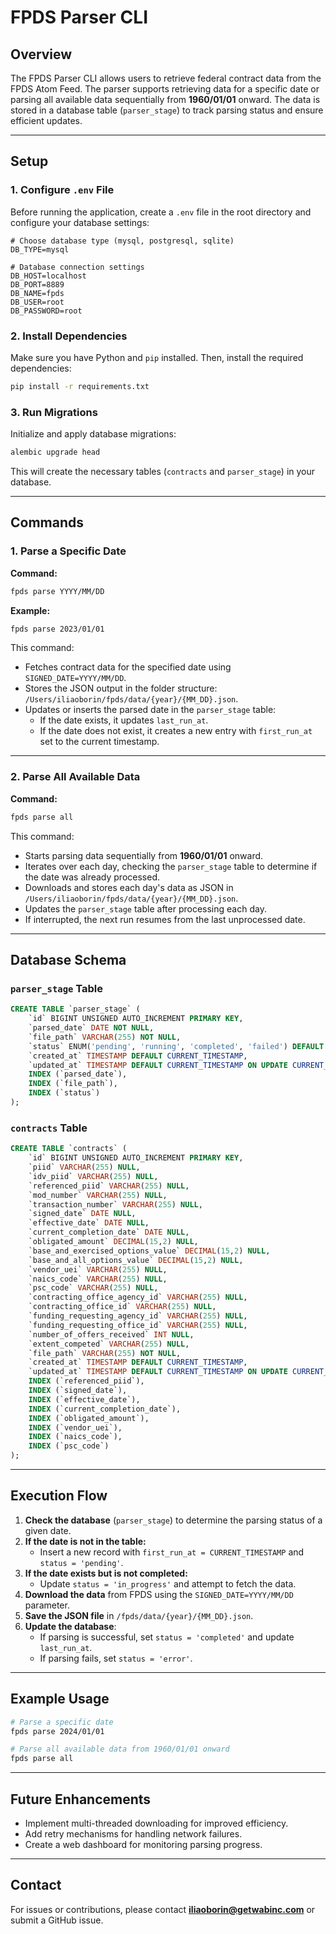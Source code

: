 # FPDS Parser CLI

## Overview
The FPDS Parser CLI allows users to retrieve federal contract data from the FPDS Atom Feed. The parser supports retrieving data for a specific date or parsing all available data sequentially from **1960/01/01** onward. The data is stored in a database table (`parser_stage`) to track parsing status and ensure efficient updates.

---

## Setup

### **1. Configure `.env` File**
Before running the application, create a `.env` file in the root directory and configure your database settings:

```
# Choose database type (mysql, postgresql, sqlite)
DB_TYPE=mysql

# Database connection settings
DB_HOST=localhost
DB_PORT=8889
DB_NAME=fpds
DB_USER=root
DB_PASSWORD=root
```

### **2. Install Dependencies**
Make sure you have Python and `pip` installed. Then, install the required dependencies:

```sh
pip install -r requirements.txt
```

### **3. Run Migrations**
Initialize and apply database migrations:

```sh
alembic upgrade head
```

This will create the necessary tables (`contracts` and `parser_stage`) in your database.

---

## Commands

### **1. Parse a Specific Date**
**Command:**
```sh
fpds parse YYYY/MM/DD
```
**Example:**
```sh
fpds parse 2023/01/01
```
This command:
- Fetches contract data for the specified date using `SIGNED_DATE=YYYY/MM/DD`.
- Stores the JSON output in the folder structure: `/Users/iliaoborin/fpds/data/{year}/{MM_DD}.json`.
- Updates or inserts the parsed date in the `parser_stage` table:
  - If the date exists, it updates `last_run_at`.
  - If the date does not exist, it creates a new entry with `first_run_at` set to the current timestamp.

---

### **2. Parse All Available Data**
**Command:**
```sh
fpds parse all
```
This command:
- Starts parsing data sequentially from **1960/01/01** onward.
- Iterates over each day, checking the `parser_stage` table to determine if the date was already processed.
- Downloads and stores each day's data as JSON in `/Users/iliaoborin/fpds/data/{year}/{MM_DD}.json`.
- Updates the `parser_stage` table after processing each day.
- If interrupted, the next run resumes from the last unprocessed date.

---

## Database Schema

### `parser_stage` Table
```sql
CREATE TABLE `parser_stage` (
    `id` BIGINT UNSIGNED AUTO_INCREMENT PRIMARY KEY,
    `parsed_date` DATE NOT NULL,
    `file_path` VARCHAR(255) NOT NULL,
    `status` ENUM('pending', 'running', 'completed', 'failed') DEFAULT 'pending',
    `created_at` TIMESTAMP DEFAULT CURRENT_TIMESTAMP,
    `updated_at` TIMESTAMP DEFAULT CURRENT_TIMESTAMP ON UPDATE CURRENT_TIMESTAMP,
    INDEX (`parsed_date`),
    INDEX (`file_path`),
    INDEX (`status`)
);
```

### `contracts` Table
```sql
CREATE TABLE `contracts` (
    `id` BIGINT UNSIGNED AUTO_INCREMENT PRIMARY KEY,
    `piid` VARCHAR(255) NULL,
    `idv_piid` VARCHAR(255) NULL,
    `referenced_piid` VARCHAR(255) NULL,
    `mod_number` VARCHAR(255) NULL,
    `transaction_number` VARCHAR(255) NULL,
    `signed_date` DATE NULL,
    `effective_date` DATE NULL,
    `current_completion_date` DATE NULL,
    `obligated_amount` DECIMAL(15,2) NULL,
    `base_and_exercised_options_value` DECIMAL(15,2) NULL,
    `base_and_all_options_value` DECIMAL(15,2) NULL,
    `vendor_uei` VARCHAR(255) NULL,
    `naics_code` VARCHAR(255) NULL,
    `psc_code` VARCHAR(255) NULL,
    `contracting_office_agency_id` VARCHAR(255) NULL,
    `contracting_office_id` VARCHAR(255) NULL,
    `funding_requesting_agency_id` VARCHAR(255) NULL,
    `funding_requesting_office_id` VARCHAR(255) NULL,
    `number_of_offers_received` INT NULL,
    `extent_competed` VARCHAR(255) NULL,
    `file_path` VARCHAR(255) NOT NULL,
    `created_at` TIMESTAMP DEFAULT CURRENT_TIMESTAMP,
    `updated_at` TIMESTAMP DEFAULT CURRENT_TIMESTAMP ON UPDATE CURRENT_TIMESTAMP,
    INDEX (`referenced_piid`),
    INDEX (`signed_date`),
    INDEX (`effective_date`),
    INDEX (`current_completion_date`),
    INDEX (`obligated_amount`),
    INDEX (`vendor_uei`),
    INDEX (`naics_code`),
    INDEX (`psc_code`)
);
```

---

## Execution Flow
1. **Check the database** (`parser_stage`) to determine the parsing status of a given date.
2. **If the date is not in the table:**
   - Insert a new record with `first_run_at = CURRENT_TIMESTAMP` and `status = 'pending'`.
3. **If the date exists but is not completed:**
   - Update `status = 'in_progress'` and attempt to fetch the data.
4. **Download the data** from FPDS using the `SIGNED_DATE=YYYY/MM/DD` parameter.
5. **Save the JSON file** in `/fpds/data/{year}/{MM_DD}.json`.
6. **Update the database**:
   - If parsing is successful, set `status = 'completed'` and update `last_run_at`.
   - If parsing fails, set `status = 'error'`.

---

## Example Usage
```sh
# Parse a specific date
fpds parse 2024/01/01

# Parse all available data from 1960/01/01 onward
fpds parse all
```

---

## Future Enhancements
- Implement multi-threaded downloading for improved efficiency.
- Add retry mechanisms for handling network failures.
- Create a web dashboard for monitoring parsing progress.

---

## Contact
For issues or contributions, please contact **iliaoborin@getwabinc.com** or submit a GitHub issue.

